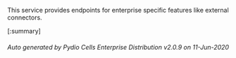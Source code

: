 






This service provides endpoints for enterprise specific features like external connectors.

[:summary]

###### Auto generated by Pydio Cells Enterprise Distribution v2.0.9 on 11-Jun-2020
